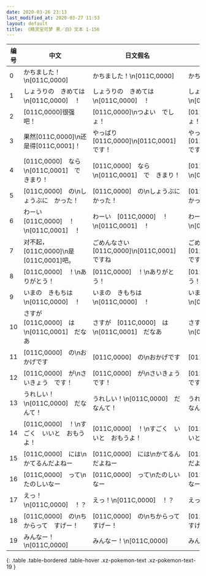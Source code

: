 ```yaml
---
date: 2020-03-26 23:13
last_modified_at: 2020-03-27 11:53
layout: default
title: 《精灵宝可梦 黑／白》文本 1-156
---
```

| 编号 | 中文 | 日文假名 | 日文汉字 |
| ---- | ---- | ---- | --- |
| 0 | かちました！\n[011C,0000] | かちました！\n[011C,0000] | かちました！\n[011C,0000] |
| 1 | しょうりの　きめては\n[011C,0000]　！ | しょうりの　きめては\n[011C,0000]　！ | しょうりの　きめては\n[011C,0000]　！ |
| 2 | [011C,0000]很强吧！ | [011C,0000]\nつよい　でしょ！ | [011C,0000]\nつよい　でしょ！ |
| 3 | 果然[011C,0000]\n还是得[011C,0001]！ | やっぱり　[011C,0000]\n[011C,0001]　です！ | やっぱり　[011C,0000]\n[011C,0001]　です！ |
| 4 | [011C,0000]　なら\n[011C,0001]　で　きまり！ | [011C,0000]　なら\n[011C,0001]　で　きまり！ | [011C,0000]　なら\n[011C,0001]　で　きまり！ |
| 5 | [011C,0000]　の\nしょうぶに　かった！ | [011C,0000]　の\nしょうぶに　かった！ | [011C,0000]　の\nしょうぶに　かった！ |
| 6 | わーい　[011C,0000]　！\n[011C,0001]　！ | わーい　[011C,0000]　！\n[011C,0001]　！ | わーい　[011C,0000]　！\n[011C,0001]　！ |
| 7 | 对不起，[011C,0000]\n是[011C,0001]吧。 | ごめんなさい　[011C,0000]\n[011C,0001]　ですね | ごめんなさい　[011C,0000]\n[011C,0001]　ですね |
| 8 | [011C,0000]　！\nありがとう！ | [011C,0000]　！\nありがとう！ | [011C,0000]　！\nありがとう！ |
| 9 | いまの　きもちは\n[011C,0000]　！ | いまの　きもちは\n[011C,0000]　！ | いまの　きもちは\n[011C,0000]　！ |
| 10 | さすが　[011C,0000]　は\n[011C,0001]　だなあ | さすが　[011C,0000]　は\n[011C,0001]　だなあ | さすが　[011C,0000]　は\n[011C,0001]　だなあ |
| 11 | [011C,0000]　の\nおかげです | [011C,0000]　の\nおかげです | [011C,0000]　の\nおかげです |
| 12 | [011C,0000]　が\nさいきょう　です！ | [011C,0000]　が\nさいきょう　です！ | [011C,0000]　が\nさいきょう　です！ |
| 13 | うれしい！\n[011C,0000]　だなんて！ | うれしい！\n[011C,0000]　だなんて！ | うれしい！\n[011C,0000]　だなんて！ |
| 14 | [011C,0000]　！\nすごく　いいと　おもうよ！ | [011C,0000]　！\nすごく　いいと　おもうよ！ | [011C,0000]　！\nすごく　いいと　おもうよ！ |
| 15 | [011C,0000]　には\nかてるんだよねー | [011C,0000]　には\nかてるんだよねー | [011C,0000]　には\nかてるんだよねー |
| 16 | [011C,0000]　って\nたのしいなー | [011C,0000]　って\nたのしいなー | [011C,0000]　って\nたのしいなー |
| 17 | えっ！\n[011C,0000]　！？ | えっ！\n[011C,0000]　！？ | えっ！\n[011C,0000]　！？ |
| 18 | [011C,0000]　の\nちからって　すげー！ | [011C,0000]　の\nちからって　すげー！ | [011C,0000]　の\nちからって　すげー！ |
| 19 | みんなー！\n[011C,0000] | みんなー！\n[011C,0000] | みんなー！\n[011C,0000] |
{: .table .table-bordered .table-hover .xz-pokemon-text .xz-pokemon-text-19 }